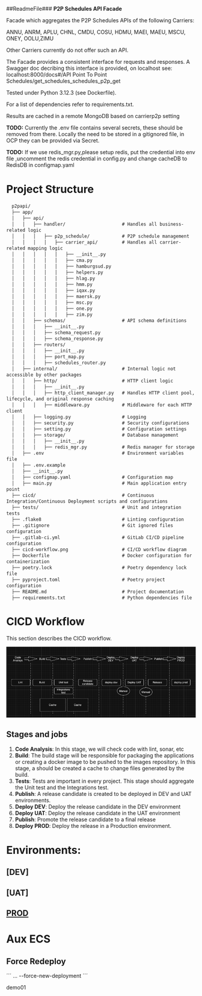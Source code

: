 ##ReadmeFile###
**P2P Schedules API Facade**

Facade which aggregates the P2P Schedules APIs of the following Carriers:

ANNU, ANRM, APLU, CHNL, CMDU, COSU, HDMU, MAEI, MAEU, MSCU, ONEY, OOLU,ZIMU

Other Carriers currently do not offer such an API.

The Facade provides a consistent interface for requests and responses. A Swagger doc decribing this interface is
provided, on localhost see: localhost:8000/docs#/API Point To Point Schedules/get_schedules_schedules_p2p_get

Tested under Python 3.12.3 (see Dockerfile).

For a list of dependencies refer to requirements.txt.

Results are cached in a remote MongoDB based on carrierp2p setting

**TODO:** Currently the .env file contains several secrets, these should be removed from there. Locally the need to be
stored in a gitignored file, in OCP they can be provided via Secret.

**TODO:** If we use redis_mgr.py,please setup redis, put the credential into env file ,uncomment the redis credential in
config.py and change cacheDB to RedisDB in configmap.yaml

# Project Structure
      p2papi/
      ├── app/
      │   ├── api/
      │   │   ├── handler/                     # Handles all business-related logic
      │   │   │   ├── p2p_schedule/            # P2P schedule management
      │   │   │   │   ├── carrier_api/         # Handles all carrier-related mapping logic
      │   │   │   │   │   ├── __init__.py
      │   │   │   │   │   ├── cma.py
      │   │   │   │   │   ├── hamburgsud.py
      │   │   │   │   │   ├── helpers.py
      │   │   │   │   │   ├── hlag.py
      │   │   │   │   │   ├── hmm.py
      │   │   │   │   │   ├── iqax.py
      │   │   │   │   │   ├── maersk.py
      │   │   │   │   │   ├── msc.py
      │   │   │   │   │   ├── one.py
      │   │   │   │   │   ├── zim.py
      │   │   ├── schemas/                     # API schema definitions
      │   │   │   ├── __init__.py
      │   │   │   ├── schema_request.py
      │   │   │   ├── schema_response.py
      │   │   ├── routers/
      │   │   │   ├── __init__.py
      │   │   │   ├── port_map.py
      │   │   │   ├── schedules_router.py
      │   ├── internal/                        # Internal logic not accessible by other packages
      │   │   ├── http/                        # HTTP client logic
      │   │   │   ├── __init__.py
      │   │   │   ├── http_client_manager.py   # Handles HTTP client pool, lifecycle, and original response caching
      │   │   │   ├── middleware.py            # Middleware for each HTTP client
      │   │   ├── logging.py                   # Logging 
      │   │   ├── security.py                  # Security configurations
      │   │   ├── setting.py                   # Configuration settings
      │   │   ├── storage/                     # Database management
      │   │   │   ├── __init__.py
      │   │   │   ├── redis_mgr.py             # Redis manager for storage
      │   ├── .env                             # Environment variables file
      │   ├── .env.example                     
      │   ├── __init__.py
      │   ├── configmap.yaml                   # Configuration map
      │   ├── main.py                          # Main application entry point
      ├── cicd/                                # Continuous Integration/Continuous Deployment scripts and configurations
      ├── tests/                               # Unit and integration tests
      ├── .flake8                              # Linting configuration
      ├── .gitignore                           # Git ignored files configuration
      ├── .gitlab-ci.yml                       # GitLab CI/CD pipeline configuration
      ├── cicd-workflow.png                    # CI/CD workflow diagram
      ├── Dockerfile                           # Docker configuration for containerization
      ├── poetry.lock                          # Poetry dependency lock file
      ├── pyproject.toml                       # Poetry project configuration
      ├── README.md                            # Project documentation
      ├── requirements.txt                     # Python dependencies file


# CICD Workflow

This section describes the CICD workflow.

![alt text](cicd-workflow.png)

## Stages and jobs

1. **Code Analysis**: In this stage, we will check code with lint, sonar, etc
2. **Build**: The build stage will be responsible for packaging the applications or creating a docker image to be pushed
   to the images repository. In this stage, a should be created a cache to change files generated by the build.
3. **Tests**: Tests are important in every project. This stage should aggregate the Unit test and the Integrations test.
5. **Publish**: A release candidate is created to be deployed in DEV and UAT environments.
6. **Deploy DEV**: Deploy the release candidate in the DEV environment
7. **Deploy UAT**: Deploy the release candidate in the UAT environment
8. **Publish**: Promote the release candidate to a final release
9. **Deploy PROD**: Deploy the release in a Production environment.

# Environments:

## [DEV]

## [UAT]

## [PROD]()

# Aux ECS

## Force Redeploy

´´´
...
--force-new-deployment
´´´

demo01
